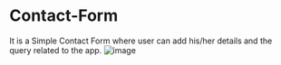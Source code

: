 # Contact-Form
It is a Simple Contact Form where user can add his/her details and the query related to the app.
![image](https://user-images.githubusercontent.com/91409470/200154073-09456575-d166-4a3f-9aac-3dc3ac6e9117.png)
